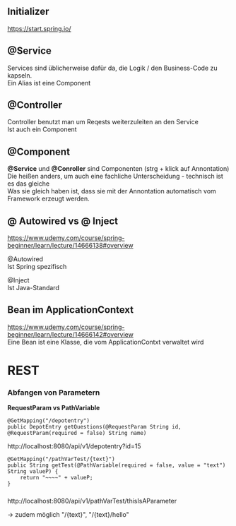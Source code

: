 
## Initializer

https://start.spring.io/


## @Service
Services sind üblicherweise dafür da, die Logik / den Business-Code zu kapseln.  
Ein Alias ist eine Component  

## @Controller
Controller benutzt man um Reqests weiterzuleiten an den Service  
Ist auch ein Component  

## @Component 
__@Service__ und __@Conroller__ sind Componenten (strg + klick auf Annontation)  
Die heißen anders, um auch eine fachliche Unterscheidung - technisch ist es das gleiche   
Was sie gleich haben ist, dass sie mit der Annontation automatisch vom Framework erzeugt werden.  


## @ Autowired vs @ Inject
https://www.udemy.com/course/spring-beginner/learn/lecture/14666138#overview  

@Autowired  
Ist Spring spezifisch

@Inject  
Ist Java-Standard  


## Bean im ApplicationContext
https://www.udemy.com/course/spring-beginner/learn/lecture/14666142#overview  
Eine Bean ist eine Klasse, die vom ApplicationContxt verwaltet wird  




# REST


### Abfangen von Parametern
__RequestParam vs PathVariable__  

```
@GetMapping("/depotentry")
public DepotEntry getQuestions(@RequestParam String id, @RequestParam(required = false) String name)
```
http://localhost:8080/api/v1/depotentry?id=15  

```
@GetMapping("/pathVarTest/{text}")
public String getTest(@PathVariable(required = false, value = "text") String valueP) {
    return "~~~~" + valueP;
}
```
###
http://localhost:8080/api/v1/pathVarTest/thisIsAParameter  

-> zudem möglich "/{text}", "/{text}/hello"


